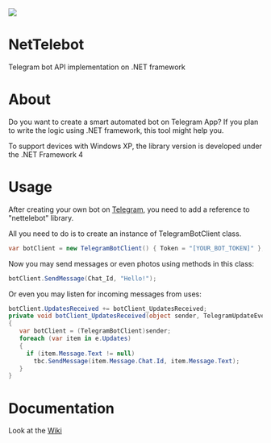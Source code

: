 <a href="https://teamcity.nesterov.tk/viewType.html?buildTypeId=NetTelebotGithubRepository_BuildTestDebug&guest=1">
<img src="https://teamcity.nesterov.tk/app/rest/builds/buildType:(id:NetTelebotGithubRepository_BuildTestDebug)/statusIcon"/>
</a>

# NetTelebot
Telegram bot API implementation on .NET framework

# About
Do you want to create a smart automated bot on Telegram App? If you plan to write the logic using .NET framework, this tool might help you.

To support devices with Windows XP, the library version is developed under the .NET Framework 4

# Usage
After creating your own bot on [Telegram](https://core.telegram.org/bots/), you need to add a reference to "nettelebot" library.

All you need to do is to create an instance of TelegramBotClient class.

```C#
var botClient = new TelegramBotClient() { Token = "[YOUR_BOT_TOKEN]" };
```

Now you may send messages or even photos using methods in this class:

```C#
botClient.SendMessage(Chat_Id, "Hello!");
```

Or even you may listen for incoming messages from uses:

```C#
botClient.UpdatesReceived += botClient_UpdatesReceived;
private void botClient_UpdatesReceived(object sender, TelegramUpdateEventArgs e)
{
   var botClient = (TelegramBotClient)sender;
   foreach (var item in e.Updates)
   {
     if (item.Message.Text != null)
       tbc.SendMessage(item.Message.Chat.Id, item.Message.Text);
   }
}
```

# Documentation

Look at the [Wiki](https://github.com/themehrdad/NetTelebot/wiki/Documentation)
